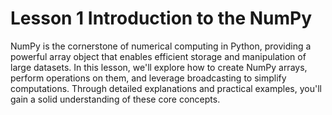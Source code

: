 # Lesson 1 Introduction to the NumPy
NumPy is the cornerstone of numerical computing in Python, providing a powerful array object that enables efficient storage and manipulation of large datasets. In this lesson, we'll explore how to create NumPy arrays, perform operations on them, and leverage broadcasting to simplify computations. Through detailed explanations and practical examples, you'll gain a solid understanding of these core concepts.
